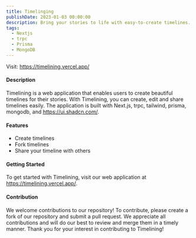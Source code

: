 ```yaml
---
title: Timelinging
publishDate: 2023-01-03 00:00:00
description: Bring your stories to life with easy-to-create timelines.
tags:
  - Nextjs
  - trpc
  - Prisma
  - MongoDB
---
```


Visit: https://timelining.vercel.app/

#### Description

Timelining is a web application that enables users to create beautiful timelines for their stories. With Timelining, you can create, edit and share timelines easily. The application is built with Next.js, trpc, tailwind, prisma, mongodb, and https://ui.shadcn.com/.

#### Features

- Create timelines
- Fork timelines
- Share your timeline with others

#### Getting Started

To get started with Timelining, visit our web application at https://timelining.vercel.app/.

#### Contribution

We welcome contributions to our repository! To contribute, please create a fork of our repository and submit a pull request. We appreciate all contributions and will do our best to review and merge them in a timely manner. Thank you for your interest in contributing to Timelining!

